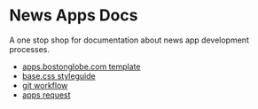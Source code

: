 # News Apps Docs

A one stop shop for documentation about news app development processes.

- [apps.bostonglobe.com template](apps-bg)
- [base.css styleguide](style-guide)
- [git workflow](git-workflow)
- [apps request](apps-request)
